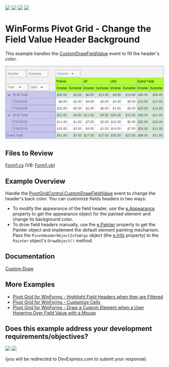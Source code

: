 <!-- default badges list -->
![](https://img.shields.io/endpoint?url=https://codecentral.devexpress.com/api/v1/VersionRange/128581697/24.2.1%2B)
[![](https://img.shields.io/badge/Open_in_DevExpress_Support_Center-FF7200?style=flat-square&logo=DevExpress&logoColor=white)](https://supportcenter.devexpress.com/ticket/details/E2809)
[![](https://img.shields.io/badge/📖_How_to_use_DevExpress_Examples-e9f6fc?style=flat-square)](https://docs.devexpress.com/GeneralInformation/403183)
[![](https://img.shields.io/badge/💬_Leave_Feedback-feecdd?style=flat-square)](#does-this-example-address-your-development-requirementsobjectives)
<!-- default badges end -->

# WinForms Pivot Grid - Change the Field Value Header Background

This example handles the [CustomDrawFieldValue](https://docs.devexpress.com/WindowsForms/DevExpress.XtraPivotGrid.PivotGridControl.CustomDrawFieldValue) event to fill the header's color. 

![screenshot](/images/screenshot.png)

## Files to Review

[Form1.cs](./CS/WindowsApplication53/Form1.cs) (VB: [Form1.vb](./VB/WindowsApplication53/Form1.vb))

## Example Overview

Handle the [PivotGridControl.CustomDrawFieldValue](https://docs.devexpress.com/WindowsForms/DevExpress.XtraPivotGrid.PivotGridControl.CustomDrawFieldValue) event to change the header's back color. You can customize fields headers in two ways:

- To modify the appearance of the field header, use the [e.Appearance](https://docs.devexpress.com/WindowsForms/DevExpress.XtraPivotGrid.PivotCustomDrawEventArgs.Appearance) property to get the appearance object for the painted element and change its background color.
- To drow field headers manually, use the [e.Painter](https://docs.devexpress.com/WindowsForms/DevExpress.XtraPivotGrid.PivotCustomDrawFieldValueEventArgs.Painter) property to get the Painter object and implement the default element painting mechanism. Pass the `PivotHeaderObjectInfoArgs` object (the [e.Info](https://docs.devexpress.com/WindowsForms/DevExpress.XtraPivotGrid.PivotCustomDrawFieldValueEventArgs.Info) property) to the `Painter` object's `DrawObject()` method.

## Documentation

[Custom Draw](https://docs.devexpress.com/WindowsForms/1817/controls-and-libraries/pivot-grid/appearance/custom-draw)

## More Examples

- [Pivot Grid for WinForms - Highlight Field Headers when they are Filtered](https://github.com/DevExpress-Examples/how-to-highlight-field-headers-when-they-are-filtered-e545)
- [Pivot Grid for WinForms - Customize Cells](https://github.com/DevExpress-Examples/winforms-pivot-customize-cell)
- [Pivot Grid for WinForms - Draw a Custom Element when a User Hovering Over Field Value with a Mouse](https://github.com/DevExpress-Examples/how-to-draw-a-custom-element-when-a-user-hovering-over-field-value-with-a-mouse-e2228)
<!-- feedback -->
## Does this example address your development requirements/objectives?

[<img src="https://www.devexpress.com/support/examples/i/yes-button.svg"/>](https://www.devexpress.com/support/examples/survey.xml?utm_source=github&utm_campaign=winforms-pivot-change-the-field-value-header-appearance-backcolor&~~~was_helpful=yes) [<img src="https://www.devexpress.com/support/examples/i/no-button.svg"/>](https://www.devexpress.com/support/examples/survey.xml?utm_source=github&utm_campaign=winforms-pivot-change-the-field-value-header-appearance-backcolor&~~~was_helpful=no)

(you will be redirected to DevExpress.com to submit your response)
<!-- feedback end -->
